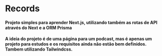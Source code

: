 # Records
#### Projeto simples para aprender Next.js, utilizando também as rotas de API através do Next e a ORM Prisma
#### A ideia do projeto é de uma página para um podcast, mas é apenas um projeto para estudos e os requisitos ainda não estão bem definidos. Tambem utilizando Tailwindcss.